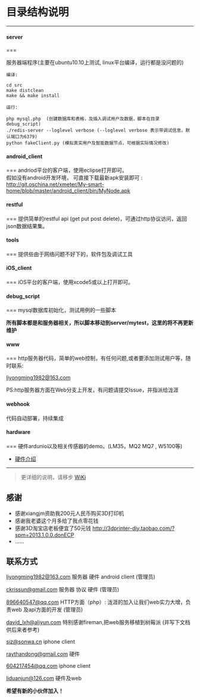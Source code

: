 # 目录结构说明

***

#### server
===

服务器端程序(主要在ubuntu10.10上测试, linux平台编译，运行都是没问题的)


`编译:`
    
    cd src
    make distclean 
    make && make install

    

`运行:`
    
    php mysql.php  (创建数据库和表格，及插入调试用户及数据，脚本在目录 debug_script)
    ./redis-server --loglevel verbose (--loglevel verbose 表示带调试信息，默认端口为6379)
    python fakeClient.py (模拟真实用户及智能数据节点，可根据实际情况修改)
    
    


#### android_client  
===
andriod平台的客户端，使用eclipse打开即可。   
假如没有android开发环境， 可直接下载最新apk安装即可 : http://git.oschina.net/xmeter/My-smart-home/blob/master/android_client/bin/MyNode.apk

#### restful  
===
提供简单的restful api (get put post delete)，可通过http协议访问，返回json数据结果集。   


#### tools 
===
提供些由于网络问题不好下的，软件包及调试工具

#### iOS_client
===
iOS平台的客户端，使用xcode5或以上打开即可。


#### debug_script
===
mysql数据库初始化，测试用例的一些脚本

**所有脚本都是和服务器相关，所以脚本移动到server/mytest，这里的将不再更新维护**


#### www
===
http服务器代码，简单的web控制，有任何问题,或者要添加测试用户等，随时联系:

<liyongming1982@163.com>

PS:http服务器方面在Web分支上开发，有问题请提交Issue，并指派给泷涯

#### webhook
代码自动部署，持续集成
     

#### hardware
===
硬件ardunio以及相关传感器的demo。(LM35，MQ2 MQ7 , W5100等)
     
* [硬件介绍](http://git.oschina.net/xmeter/My-smart-home/wikis/%E7%A1%AC%E4%BB%B6%E9%83%A8%E5%88%86%E4%BB%8B%E7%BB%8D)
       
***

> 更详细的说明，请移步 [WiKi](http://git.oschina.net/xmeter/My-smart-home/wikis/Home)

## 感谢

   * 感谢xiangjm资助我200元人民币购买3D打印机
   * 感谢我老婆这个月多给了我点零花钱
   * 感谢3D淘宝店老板便宜了50元钱 http://3dprinter-diy.taobao.com/?spm=2013.1.0.0.donECP
   * ......
   

## 联系方式

  <liyongming1982@163.com>    服务器 硬件 android client  (管理员)

  <ckrissun@gmail.com>        服务器 协议 硬件  (管理员)

  <896640547@qq.com>          HTTP方面（php）: 泷涯的加入让我们web实力大增，负责web 及api方面的开发 (管理员)

  <david_lxh@aliyun.com>       特别感谢fireman,把web服务移植到树莓派 (并写下文档供后来者参考)

  <siz@sonwa.cn>              iphone client
  
  <raythandong@gmail.com>     硬件
  
  <604217454@qq.com>          iphone  client
  
  <liduanjun@126.com>         硬件及web
  
  **希望有新的小伙伴加入！**